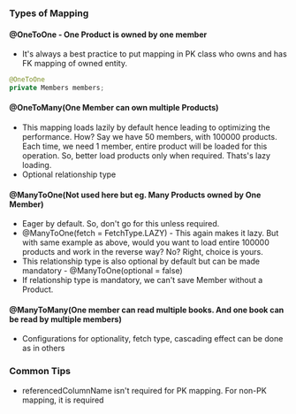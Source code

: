 ### Types of Mapping 
#### @OneToOne - One Product is owned by one member
* It's always a best practice to put mapping in PK class who owns and has FK mapping of owned entity.
```java
@OneToOne
private Members members;
```
#### @OneToMany(One Member can own multiple Products)
* This mapping loads lazily by default hence leading to optimizing the performance. How? 
Say we have 50 members, with 100000 products. Each time, we need 1 member, entire product will be loaded for this operation. So, better load products only when required. Thats's lazy loading.
* Optional relationship type

#### @ManyToOne(Not used here but eg. Many Products owned by One Member)
* Eager by default. So, don't go for this unless required.
* @ManyToOne(fetch = FetchType.LAZY) - This again makes it lazy. But with same example as above, would you want to load entire 100000 products and work in the reverse way? No? Right, choice is yours.
* This relationship type is also optional by default but can be made mandatory - @ManyToOne(optional = false)
* If relationship type is mandatory, we can't save Member without a Product. 

#### @ManyToMany(One member can read multiple books. And one book can be read by multiple members)
* Configurations for optionality, fetch type, cascading effect can be done as in others 

### Common Tips
* referencedColumnName isn't required for PK mapping. For non-PK mapping, it is required
